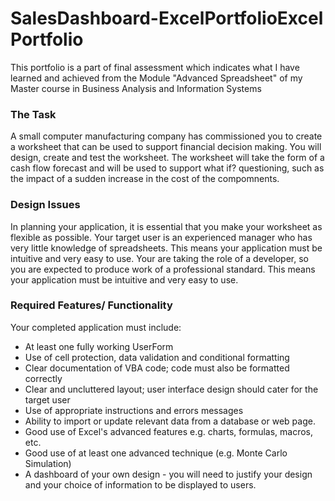 # SalesDashboard-ExcelPortfolioExcel Portfolio 
This portfolio is a part of final assessment which indicates what I have learned and achieved from the Module "Advanced Spreadsheet" of my Master course in Business Analysis and Information Systems

### **The Task**
A small computer manufacturing company has commissioned you to create a worksheet that can be used to support financial decision making. You will design, create and test the worksheet.
The worksheet will take the form of a cash flow forecast and will be used to support what if? questioning, such as the impact of a sudden increase in the cost of the compomnents.

### **Design Issues**
In planning your application, it is essential that you make your worksheet as flexible as possible.
Your target user is an experienced manager who has very little knowledge of spreadsheets. This means your application must be intuitive and very easy to use. 
Your are taking the role of a developer, so you are expected to produce work of a professional standard. This means your application must be intuitive and very easy to use.

### Required Features/ Functionality
Your completed application must include:

- At least one fully working UserForm
- Use of cell protection, data validation and conditional formatting
- Clear documentation of VBA code; code must also be formatted correctly
- Clear and uncluttered layout; user interface design should cater for the target user
- Use of appropriate instructions and errors messages
- Ability to import or update relevant data from a database or web page.
- Good use of Excel's advanced features e.g. charts, formulas, macros, etc.
- Good use of at least one advanced technique (e.g. Monte Carlo Simulation)
- A dashboard of your own design - you will need to justify your design and your choice of information to be displayed to users.
